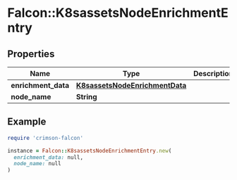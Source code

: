 # Falcon::K8sassetsNodeEnrichmentEntry

## Properties

| Name | Type | Description | Notes |
| ---- | ---- | ----------- | ----- |
| **enrichment_data** | [**K8sassetsNodeEnrichmentData**](K8sassetsNodeEnrichmentData.md) |  |  |
| **node_name** | **String** |  |  |

## Example

```ruby
require 'crimson-falcon'

instance = Falcon::K8sassetsNodeEnrichmentEntry.new(
  enrichment_data: null,
  node_name: null
)
```

